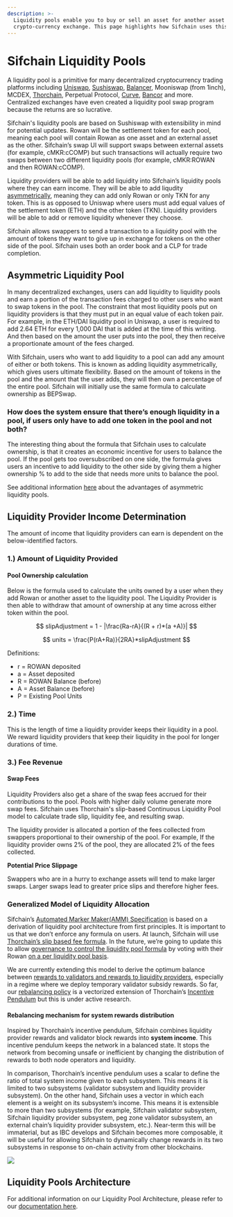 ```yaml
---
description: >-
  Liquidity pools enable you to buy or sell an asset for another asset on a
  crypto-currency exchange. This page highlights how Sifchain uses this concept.
---
```


# Sifchain Liquidity Pools

A liquidity pool is a primitive for many decentralized cryptocurrency trading platforms including [Uniswap](https://docs.ethhub.io/guides/graphical-guide-for-understanding-uniswap), [Sushiswap](https://boxmining.com/sushi/), [Balancer](https://docs.balancer.finance/getting-started/faq#balancer-pools), Mooniswap \(from 1inch\), MCDEX, [Thorchain](https://docs.thorchain.org/how-it-works/continuous-liquidity-pools), Perpetual Protocol, [Curve](https://www.curve.fi/stableswap-paper.pdf), [Bancor](https://support.bancor.network/hc/en-us/articles/360000472072-What-Are-Bancor-Liquidity-Pools-#:~:text=Liquidity%20pools%20perform%20autonomous%2C%20peer,holding%20its%20%E2%80%9Cpool%20token%E2%80%9D.%29) and more. Centralized exchanges have even created a liquidity pool swap program because the returns are so lucrative.‌

Sifchain's liquidity pools are based on Sushiswap with extensibility in mind for potential updates. Rowan will be the settlement token for each pool, meaning each pool will contain Rowan as one asset and an external asset as the other. Sifchain’s swap UI will support swaps between external assets \(for example, cMKR:cCOMP\) but such transactions will actually require two swaps between two different liquidity pools \(for example, cMKR:ROWAN and then ROWAN:cCOMP\).‌

Liquidity providers will be able to add liquidity into Sifchain’s liquidity pools where they can earn income. They will be able to add liqudity [asymmetrically](https://medium.com/thorchain/asymmetric-withdrawals-on-bepswap-a6924ed2f28b), meaning they can add only Rowan or only TKN for any token. This is as opposed to Uniswap where users must add equal values of the settlement token \(ETH\) and the other token \(TKN\). Liquidity providers will be able to add or remove liquidity whenever they choose.‌

Sifchain allows swappers to send a transaction to a liquidity pool with the amount of tokens they want to give up in exchange for tokens on the other side of the pool. Sifchain uses both an order book and a CLP for trade completion.‌

## Asymmetric Liquidity Pool‌ <a id="asymmetric-liquidity-pool"></a>

In many decentralized exchanges, users can add liquidity to liquidity pools and earn a portion of the transaction fees charged to other users who want to swap tokens in the pool. The constraint that most liquidity pools put on liquidity providers is that they must put in an equal value of each token pair. For example, in the ETH/DAI liquidity pool in Uniswap, a user is required to add 2.64 ETH for every 1,000 DAI that is added at the time of this writing. And then based on the amount the user puts into the pool, they then receive a proportionate amount of the fees charged.‌

With Sifchain, users who want to add liquidity to a pool can add any amount of either or both tokens. This is known as adding liquidity asymmetrically, which gives users ultimate flexibility. Based on the amount of tokens in the pool and the amount that the user adds, they will then own a percentage of the entire pool. Sifchain will initially use the same formula to calculate ownership as BEPSwap.‌

### **How does the system ensure that there’s enough liquidity in a pool, if users only have to add one token in the pool and not both?**

The interesting thing about the formula that Sifchain uses to calculate ownership, is that it creates an economic incentive for users to balance the pool. If the pool gets too oversubscribed on one side, the formula gives users an incentive to add liquidity to the other side by giving them a higher ownership % to add to the side that needs more units to balance the pool.

See additional information [here](https://medium.com/sifchain-finance/sifchain-technical-introduction-advantages-of-an-asymmetric-liquidity-pool-93bedae3986c) about the advantages of asymmetric liquidity pools.

## Liquidity Provider Income Determination

The amount of income that liquidity providers can earn is dependent on the below-identified factors.

### 1.\) Amount of Liquidity Provided

#### Pool Ownership calculation

Below is the formula used to calculate the units owned by a user when they add Rowan or another asset to the liquidity pool. The Liquidity Provider is then able to withdraw that amount of ownership at any time across either token within the pool.

$$
slipAdjustment = 1 - |\frac{Ra-rA}{(R + r)*(a +A)}|
$$

$$
units = \frac{P(rA+Ra)}{2RA}*slipAdjustment
$$

Definitions:

* r = ROWAN deposited
* a = Asset deposited
* R = ROWAN Balance \(before\)
* A = Asset Balance \(before\)
* P = Existing Pool Units

### 2.\) Time

This is the length of time a liquidity provider keeps their liquidity in a pool. We reward liquidity providers that keep their liquidity in the pool for longer durations of time.

### **3.\)** Fee Revenue

#### Swap Fees

Liquidity Providers also get a share of the swap fees accrued for their contributions to the pool. Pools with higher daily volume generate more swap fees. Sifchain uses Thorchain's slip-based Continuous Liquidity Pool model to calculate trade slip, liquidity fee, and resulting swap.

The liquidity provider is allocated a portion of the fees collected from swappers proportional to their ownership of the pool. For example, If the liquidity provider owns 2% of the pool, they are allocated 2% of the fees collected.

**Potential Price Slippage**

Swappers who are in a hurry to exchange assets will tend to make larger swaps. Larger swaps lead to greater price slips and therefore higher fees.

### Generalized Model of Liquidity Allocation

Sifchain’s [Automated Marker Maker\(AMM\) Specification](https://hackmd.io/6VK2LSYjRTyeNCoHpVt2hg) is based on a derivation of liquidity pool architecture from first principles. It is important to us that we don’t enforce any formula on users. At launch, Sifchain will use [Thorchain’s slip based fee formula](https://docs.thorchain.org/how-it-works/continuous-liquidity-pools#slip-based-fee-model-clp). In the future, we’re going to update this to allow [governance to control the liquidity pool formula](https://twitter.com/sifchain/status/1319358940090560512?s=20) by voting with their Rowan [on a per liquidity pool basis](https://twitter.com/sifchain/status/1319361777616838659?s=20).

We are currently extending this model to derive the optimum balance between [rewards to validators and rewards to liquidity providers](https://twitter.com/sifchain/status/1320954306632118272?s=20), especially in a regime where we deploy temporary validator subsidy rewards. So far, our [rebalancing policy](https://hackmd.io/@shrutiappiah/r1itFRrPv) is a vectorized extension of Thorchain’s [Incentive Pendulum](https://docs.thorchain.org/how-it-works/incentive-pendulum) but this is under active research.

#### Rebalancing mechanism for system rewards distribution

Inspired by Thorchain’s incentive pendulum, Sifchain combines liquidity provider rewards and validator block rewards into **system income**. This incentive pendulum keeps the network in a balanced state. It stops the network from becoming unsafe or inefficient by changing the distribution of rewards to both node operators and liquidity.

In comparison, Thorchain’s incentive pendulum uses a scalar to define the ratio of total system income given to each subsystem. This means it is limited to two subsystems \(validator subsystem and liquidity provider subsystem\). On the other hand, Sifchain uses a vector in which each element is a weight on its subsystem’s income. This means it is extensible to more than two subsystems \(for example, Sifchain validator subsystem, Sifchain liquidity provider subsystem, peg zone validator subsystem, an external chain’s liquidity provider subsystem, etc.\). Near-term this will be immaterial, but as IBC develops and Sifchain becomes more composable, it will be useful for allowing Sifchain to dynamically change rewards in its two subsystems in response to on-chain activity from other blockchains.

![](../.gitbook/assets/screen-shot-2021-01-20-at-12.08.55-pm.png)

## Liquidity Pools Architecture‌ <a id="liquidity-pools-architecture"></a>

For additional information on our Liquidity Pool Architecture, please refer to our [documentation here](https://github.com/Sifchain/sifnode/blob/develop/docs/clp/Liquidity%20Pools%20Architecture.md).

